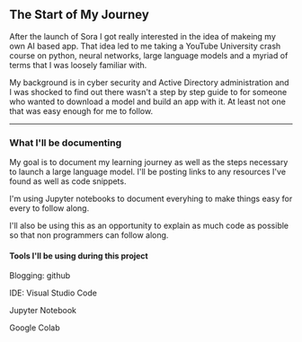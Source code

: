 ## The Start of My Journey

After the launch of Sora I got really interested in the idea of makeing my own AI based app. That idea led to me taking a YouTube University crash course on python, neural networks, large language models and a myriad of terms that I was loosely familiar with.

My background is in cyber security and Active Directory administration and I was shocked to find out there wasn't a step by step guide to for someone who wanted to download a model and build an app with it. At least not one that was easy enough for me to follow.

---

### What I'll be documenting
My goal is to document my learning journey as well as the steps necessary to launch a large language model. I'll be posting links to any resources I've found as well as code snippets.

I'm using Jupyter notebooks to document everyhing to make things easy for every to follow along.

I'll also be using this as an opportunity to explain as much code as possible so that non programmers can follow along.

#### Tools I'll be using during this project

Blogging: github

IDE: Visual Studio Code

Jupyter Notebook

Google Colab
